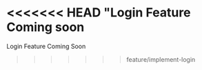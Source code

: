 <<<<<<< HEAD
"Login Feature Coming soon
=======

Login Feature Coming Soon
>>>>>>> feature/implement-login
